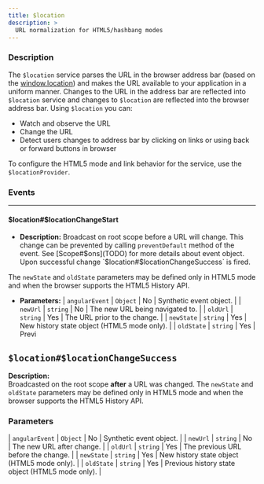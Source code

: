 ```yaml
---
title: $location
description: >
  URL normalization for HTML5/hashbang modes
---
```


### Description

The `$location` service parses the URL in the browser address bar (based on the
[window.location](https://developer.mozilla.org/en/window.location)) and makes
the URL available to your application in a uniform manner. Changes to the URL in
the address bar are reflected into `$location` service and changes to
`$location` are reflected into the browser address bar. Using `$location` you
can:

- Watch and observe the URL
- Change the URL
- Detect users changes to address bar by clicking on links or using back or
  forward buttons in browser

To configure the HTML5 mode and link behavior for the service, use the
`$locationProvider`.

### Events

---

#### $location#$locationChangeStart

- **Description:** Broadcast on root scope before a URL will change. This change
  can be prevented by calling `preventDefault` method of the event. See
  [Scope#$ons](TODO) for more details about event object. Upon successful change
  `$location#$locationChangeSuccess` is fired.

The `newState` and `oldState` parameters may be defined only in HTML5 mode and
when the browser supports the HTML5 History API.

- **Parameters:** | `angularEvent` | `Object` | No | Synthetic event object. | |
  `newUrl` | `string` | No | The new URL being navigated to. | | `oldUrl` |
  `string` | Yes | The URL prior to the change. | | `newState` | `string` | Yes
  | New history state object (HTML5 mode only). | | `oldState` | `string` | Yes
  | Previ

## `$location#$locationChangeSuccess`

**Description:**  
 Broadcasted on the root scope **after** a URL was changed. The `newState` and
`oldState` parameters may be defined only in HTML5 mode and when the browser
supports the HTML5 History API.

### Parameters

| `angularEvent` | `Object` | No | Synthetic event object. | | `newUrl` |
`string` | No | The new URL after change. | | `oldUrl` | `string` | Yes | The
previous URL before the change. | | `newState` | `string` | Yes | New history
state object (HTML5 mode only). | | `oldState` | `string` | Yes | Previous
history state object (HTML5 mode only). |
